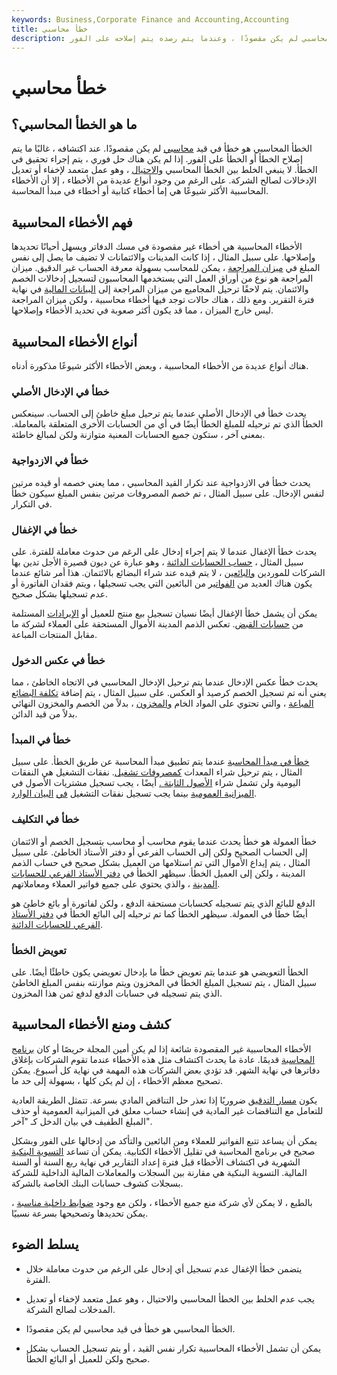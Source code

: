 ```yaml
---
keywords: Business,Corporate Finance and Accounting,Accounting
title: خطأ محاسبي
description: الخطأ المحاسبي هو خطأ في إدخال محاسبي لم يكن مقصودًا ، وعندما يتم رصده يتم إصلاحه على الفور.
---
```


# خطأ محاسبي
## ما هو الخطأ المحاسبي؟

الخطأ المحاسبي هو خطأ في قيد [محاسبي](/accounting) لم يكن مقصودًا. عند اكتشافه ، غالبًا ما يتم إصلاح الخطأ أو الخطأ على الفور. إذا لم يكن هناك حل فوري ، يتم إجراء تحقيق في الخطأ. لا ينبغي الخلط بين الخطأ المحاسبي [والاحتيال](/fraud) ، وهو عمل متعمد لإخفاء أو تعديل الإدخالات لصالح الشركة. على الرغم من وجود أنواع عديدة من الأخطاء ، إلا أن الأخطاء المحاسبية الأكثر شيوعًا هي إما أخطاء كتابية أو أخطاء في مبدأ المحاسبة.

## فهم الأخطاء المحاسبية

الأخطاء المحاسبية هي أخطاء غير مقصودة في مسك الدفاتر ويسهل أحيانًا تحديدها وإصلاحها. على سبيل المثال ، إذا كانت المدينات والائتمانات لا تضيف ما يصل إلى نفس المبلغ في [ميزان المراجعة](/trial_balance) ، يمكن للمحاسب بسهولة معرفة الحساب غير الدقيق. ميزان المراجعة هو نوع من أوراق العمل التي يستخدمها المحاسبون لتسجيل إدخالات الخصم والائتمان. يتم لاحقًا ترحيل المجاميع من ميزان المراجعة إلى [البيانات المالية](/financial-statements) في نهاية فترة التقرير. ومع ذلك ، هناك حالات توجد فيها أخطاء محاسبية ، ولكن ميزان المراجعة ليس خارج الميزان ، مما قد يكون أكثر صعوبة في تحديد الأخطاء وإصلاحها.

## أنواع الأخطاء المحاسبية

هناك أنواع عديدة من الأخطاء المحاسبية ، وبعض الأخطاء الأكثر شيوعًا مذكورة أدناه.

### خطأ في الإدخال الأصلي

يحدث خطأ في الإدخال الأصلي عندما يتم ترحيل مبلغ خاطئ إلى الحساب. سينعكس الخطأ الذي تم ترحيله للمبلغ الخطأ أيضًا في أي من الحسابات الأخرى المتعلقة بالمعاملة. بمعنى آخر ، ستكون جميع الحسابات المعنية متوازنة ولكن لمبالغ خاطئة.

### خطأ في الازدواجية

يحدث خطأ في الازدواجية عند تكرار القيد المحاسبي ، مما يعني خصمه أو قيده مرتين لنفس الإدخال. على سبيل المثال ، تم خصم المصروفات مرتين بنفس المبلغ سيكون خطأ في التكرار.

### خطأ في الإغفال

يحدث خطأ الإغفال عندما لا يتم إجراء إدخال على الرغم من حدوث معاملة للفترة. على سبيل المثال ، [حساب الحسابات الدائنة](/accountspayable) ، وهو عبارة عن ديون قصيرة الأجل تدين بها الشركات للموردين [والبائعين](/vendor) ، لا يتم قيده عند شراء البضائع بالائتمان. هذا أمر شائع عندما يكون هناك العديد من [الفواتير](/invoice) من البائعين التي يجب تسجيلها ، ويتم فقدان الفاتورة أو عدم تسجيلها بشكل صحيح.

يمكن أن يشمل خطأ الإغفال أيضًا نسيان تسجيل بيع منتج للعميل أو [الإيرادات](/revenue) المستلمة من [حسابات القبض](/accountsreceivable). تعكس الذمم المدينة الأموال المستحقة على العملاء لشركة ما مقابل المنتجات المباعة.

### خطأ في عكس الدخول

يحدث خطأ عكس الإدخال عندما يتم ترحيل الإدخال المحاسبي في الاتجاه الخاطئ ، مما يعني أنه تم تسجيل الخصم كرصيد أو العكس. على سبيل المثال ، يتم إضافة [تكلفة البضائع المباعة](/cogs) ، والتي تحتوي على المواد الخام [والمخزون](/inventory) ، بدلاً من الخصم والمخزون النهائي بدلاً من قيد الدائن.

### خطأ في المبدأ

[خطأ في مبدأ المحاسبة](/error-principle) عندما يتم تطبيق مبدأ المحاسبة عن طريق الخطأ. على سبيل المثال ، يتم ترحيل شراء المعدات [كمصروفات تشغيل](/operating_expense). نفقات التشغيل هي النفقات اليومية ولن تشمل شراء [الأصول الثابتة .](/fixedasset) أيضًا ، يجب تسجيل مشتريات الأصول في [الميزانية العمومية](/balancesheet) بينما يجب تسجيل نفقات التشغيل [في](/incomestatement) [البيان الوارد](/incomestatement).

### خطأ في التكليف

خطأ العمولة هو خطأ يحدث عندما يقوم محاسب أو محاسب بتسجيل الخصم أو الائتمان إلى الحساب الصحيح ولكن إلى الحساب الفرعي أو دفتر الأستاذ الخاطئ. على سبيل المثال ، يتم إيداع الأموال التي تم استلامها من العميل بشكل صحيح في حساب الذمم المدينة ، ولكن إلى العميل الخطأ. سيظهر الخطأ في [دفتر الأستاذ الفرعي للحسابات المدينة](/accounts-receivable-subsidiary-ledger) ، والذي يحتوي على جميع فواتير العملاء ومعاملاتهم.

الدفع للبائع الذي يتم تسجيله كحسابات مستحقة الدفع ، ولكن لفاتورة أو بائع خاطئ هو أيضًا خطأ في العمولة. سيظهر الخطأ كما تم ترحيله إلى البائع الخطأ في [دفتر الأستاذ الفرعي للحسابات الدائنة](/accounts-payable-subsidiary-ledger).

### تعويض الخطأ

الخطأ التعويضي هو عندما يتم تعويض خطأ ما بإدخال تعويضي يكون خاطئًا أيضًا. على سبيل المثال ، يتم تسجيل المبلغ الخطأ في المخزون ويتم موازنته بنفس المبلغ الخاطئ الذي يتم تسجيله في حسابات الدفع لدفع ثمن هذا المخزون.

## كشف ومنع الأخطاء المحاسبية

الأخطاء المحاسبية غير المقصودة شائعة إذا لم يكن أمين المجلة حريصًا أو كان [برنامج المحاسبة](/accounting-software) قديمًا. عادة ما يحدث اكتشاف مثل هذه الأخطاء عندما تقوم الشركات بإغلاق دفاترها في نهاية الشهر. قد تؤدي بعض الشركات هذه المهمة في نهاية كل أسبوع. يمكن تصحيح معظم الأخطاء ، إن لم يكن كلها ، بسهولة إلى حد ما.

يكون [مسار التدقيق](/audittrail) ضروريًا إذا تعذر حل التناقض المادي بسرعة. تتمثل الطريقة العادية للتعامل مع التناقضات غير المادية في إنشاء حساب معلق في الميزانية العمومية أو حذف المبلغ الطفيف في بيان الدخل كـ "آخر".

يمكن أن يساعد تتبع الفواتير للعملاء ومن البائعين والتأكد من إدخالها على الفور وبشكل صحيح في برنامج المحاسبة في تقليل الأخطاء الكتابية. يمكن أن تساعد [التسوية البنكية](/bankreconciliation) الشهرية في اكتشاف الأخطاء قبل فترة إعداد التقارير في نهاية ربع السنة أو السنة المالية. التسوية البنكية هي مقارنة بين السجلات والمعاملات المالية الداخلية للشركة بسجلات كشوف حسابات البنك الخاصة بالشركة.

بالطبع ، لا يمكن لأي شركة منع جميع الأخطاء ، ولكن مع وجود [ضوابط داخلية مناسبة](/internalcontrols) ، يمكن تحديدها وتصحيحها بسرعة نسبيًا.

## يسلط الضوء

- يتضمن خطأ الإغفال عدم تسجيل أي إدخال على الرغم من حدوث معاملة خلال الفترة.

- يجب عدم الخلط بين الخطأ المحاسبي والاحتيال ، وهو عمل متعمد لإخفاء أو تعديل المدخلات لصالح الشركة.

- الخطأ المحاسبي هو خطأ في قيد محاسبي لم يكن مقصودًا.

- يمكن أن تشمل الأخطاء المحاسبية تكرار نفس القيد ، أو يتم تسجيل الحساب بشكل صحيح ولكن للعميل أو البائع الخطأ.

